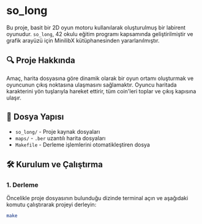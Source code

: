 # so_long

Bu proje, basit bir 2D oyun motoru kullanılarak oluşturulmuş bir labirent oyunudur. `so_long`, 42 okulu eğitim programı kapsamında geliştirilmiştir ve grafik arayüzü için MinilibX kütüphanesinden yararlanılmıştır.

## 🔍 Proje Hakkında

Amaç, harita dosyasına göre dinamik olarak bir oyun ortamı oluşturmak ve oyuncunun çıkış noktasına ulaşmasını sağlamaktır. Oyuncu haritada karakterini yön tuşlarıyla hareket ettirir, tüm coin'leri toplar ve çıkış kapısına ulaşır.

## 📁 Dosya Yapısı

- `so_long/` - Proje kaynak dosyaları
- `maps/` - `.ber` uzantılı harita dosyaları
- `Makefile` - Derleme işlemlerini otomatikleştiren dosya

## 🛠️ Kurulum ve Çalıştırma

### 1. Derleme

Öncelikle proje dosyasının bulunduğu dizinde terminal açın ve aşağıdaki komutu çalıştırarak projeyi derleyin:

```bash
make
